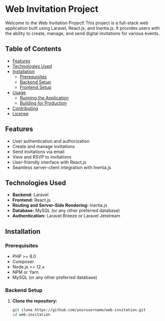 # Web Invitation Project

Welcome to the Web Invitation Project! This project is a full-stack web application built using Laravel, React.js, and Inertia.js. It provides users with the ability to create, manage, and send digital invitations for various events.

## Table of Contents

- [Features](#features)
- [Technologies Used](#technologies-used)
- [Installation](#installation)
  - [Prerequisites](#prerequisites)
  - [Backend Setup](#backend-setup)
  - [Frontend Setup](#frontend-setup)
- [Usage](#usage)
  - [Running the Application](#running-the-application)
  - [Building for Production](#building-for-production)
- [Contributing](#contributing)
- [License](#license)

## Features

- User authentication and authorization
- Create and manage invitations
- Send invitations via email
- View and RSVP to invitations
- User-friendly interface with React.js
- Seamless server-client integration with Inertia.js

## Technologies Used

- **Backend:** Laravel
- **Frontend:** React.js
- **Routing and Server-Side Rendering:** Inertia.js
- **Database:** MySQL (or any other preferred database)
- **Authentication:** Laravel Breeze or Laravel Jetstream

## Installation

### Prerequisites

- PHP >= 8.0
- Composer
- Node.js >= 12.x
- NPM or Yarn
- MySQL (or any other preferred database)

### Backend Setup

1. **Clone the repository:**

   ```bash
   git clone https://github.com/yourusername/web-invitation.git
   cd web-invitation
    ```

